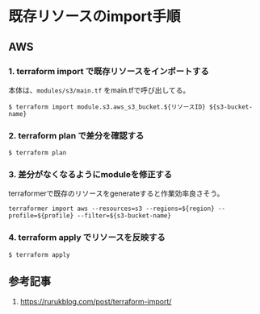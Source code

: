 # 既存リソースのimport手順

## AWS

### 1. terraform import で既存リソースをインポートする

本体は、`modules/s3/main.tf` をmain.tfで呼び出してる。

```shell
$ terraform import module.s3.aws_s3_bucket.${リソースID} ${s3-bucket-name}
```

### 2. terraform plan で差分を確認する

```shell
$ terraform plan
```

### 3. 差分がなくなるようにmoduleを修正する

terraformerで既存のリソースをgenerateすると作業効率良さそう。
```shell
terraformer import aws --resources=s3 --regions=${region} --profile=${profile} --filter=${s3-bucket-name}
```


### 4. terraform apply でリソースを反映する

```shell
$ terraform apply
```

## 参考記事

1. https://rurukblog.com/post/terraform-import/
